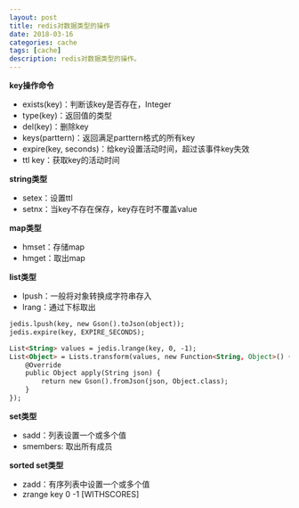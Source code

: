 ```yaml
---
layout: post
title: redis对数据类型的操作
date: 2018-03-16
categories: cache
tags: [cache]
description: redis对数据类型的操作。
---
```


**key操作命令**
- exists(key)：判断该key是否存在，Integer
- type(key)：返回值的类型
- del(key)：删除key
- keys(parttern)：返回满足parttern格式的所有key
- expire(key, seconds)：给key设置活动时间，超过该事件key失效
- ttl key：获取key的活动时间

**string类型**
- setex：设置ttl
- setnx：当key不存在保存，key存在时不覆盖value

**map类型**
- hmset：存储map
- hmget：取出map

**list类型**
- lpush：一般将对象转换成字符串存入
- lrang：通过下标取出
```html
jedis.lpush(key, new Gson().toJson(object));
jedis.expire(key, EXPIRE_SECONDS);

List<String> values = jedis.lrange(key, 0, -1);
List<Object> = Lists.transform(values, new Function<String, Object>() {
    @Override
    public Object apply(String json) {
        return new Gson().fromJson(json, Object.class);
    }
});
```
**set类型**
- sadd：列表设置一个或多个值
- smembers: 取出所有成员

**sorted set类型**
- zadd：有序列表中设置一个或多个值
- zrange key 0 -1 [WITHSCORES]



